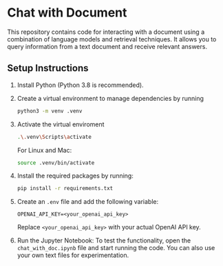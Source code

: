 # Chat with Document
This repository contains code for interacting with a document using a combination of language models and retrieval techniques. It allows you to query information from a text document and receive relevant answers.

## Setup Instructions
1. Install Python (Python 3.8 is recommended).
2. Create a virtual environment to manage dependencies by running 
	```sh
	python3 -m venv .venv
	```
3. Activate the virtual enviroment
	```sh
	.\.venv\Scripts\activate
	```
 	For Linux and Mac:
	```sh
 	source .venv/bin/activate
 	```
5. Install the required packages by running:
	```sh
	pip install -r requirements.txt
	```

6. Create an `.env` file and add the following variable:
	```
	OPENAI_API_KEY=<your_openai_api_key>
	```
	Replace `<your_openai_api_key>` with your actual OpenAI API key.
7. Run the Jupyter Notebook: To test the functionality, open the `chat_with_doc.ipynb` file and start running the code. You can also use your own text files for experimentation.
